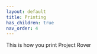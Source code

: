 ```yaml
---
layout: default
title: Printing
has_children: true
nav_order: 4
---
```


This is how you print Project Rover